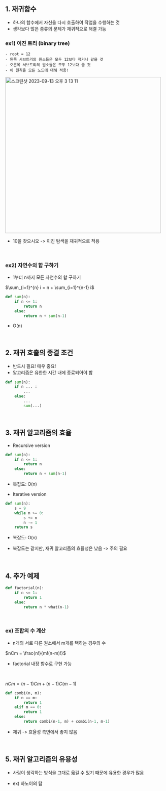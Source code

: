 ## 1. 재귀함수

- 하나의 함수에서 자신을 다시 호출하여 작업을 수행하는 것
- 생각보다 많은 종류의 문제가 재귀적으로 해결 가능

### ex1) 이진 트리 (binary tree)
    - root = 12
    - 왼쪽 서브트리의 원소들은 모두 12보다 작거나 같을 것
    - 오른쪽 서브트리의 원소들은 모두 12보다 클 것
    - 이 원칙을 모든 노드에 대해 적용!

<img width="490" alt="스크린샷 2023-09-13 오후 3 13 11" src="https://github.com/bokyung124/Algorithm_Exercise/assets/53086873/199f76af-a913-44be-b6a5-d2d3b58b519c">

- 10을 찾으시오 -> 이진 탐색을 재귀적으로 적용

<br>

### ex2) 자연수의 합 구하기

- 1부터 n까지 모든 자연수의 합 구하기 

$\sum_{i=1}^{n} i = n + \sum_{i=1}^{n-1} i$

```python
def sum(n):
    if n <= 1:
        return n
    else:
        return n + sum(n-1)
```

- O(n)

<br>

## 2. 재귀 호출의 종결 조건

- 반드시 필요! 매우 중요!
- 알고리즘은 유한한 시간 내에 종료되어야 함

```python
def sum(n):
    if n ... :
        ...
    else:
        ...
        sum(...)
```

<br>

## 3. 재귀 알고리즘의 효율

- Recursive version

```python
def sum(n):
    if n <= 1:
        return n
    else:
        return n + sum(n-1)
```

- 복잡도: O(n)

- Iterative version

```python
def sum(n):
    s = 9
    while n >= 0:
        s += n
        n -= 1
    return s
```

- 복잡도: O(n)

- 복잡도는 같지만, 재귀 알고리즘의 효율성은 낮음 -> 주의 필요

<br>

## 4. 추가 예제

```python
def factorial(n):
    if n <= 1:
        return 1
    else:
        return n * what(n-1)
```

<br>

### ex) 조합의 수 계산

- n개의 서로 다른 원소에서 m개를 택하는 경우의 수 

$nCm = \frac{n!}{m!(n-m)!}$ 
- factorial 내장 함수로 구현 가능

<br>

$nCm = (n-1)Cm + (n-1)C(m-1)$

```python
def combi(n, m):
    if n == m:
        return 1
    elif m == 0:
        return 1
    else:
        return combi(n-1, m) + combi(n-1, m-1)
```

- 재귀 -> 효율성 측면에서 좋지 않음

<br>

## 5. 재귀 알고리즘의 유용성

- 사람이 생각하는 방식을 그대로 옮길 수 있기 때문에 유용한 경우가 많음

- ex) 하노이의 탑